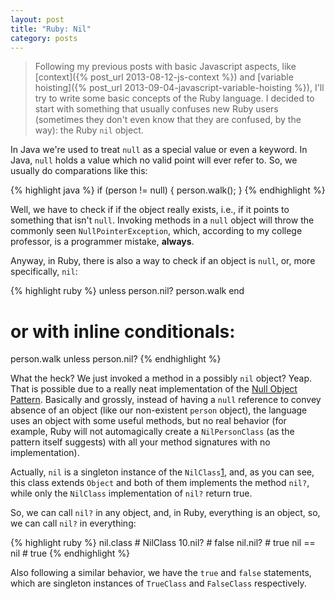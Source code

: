 ```yaml
---
layout: post
title: "Ruby: Nil"
category: posts
---
```


> Following my previous posts with basic Javascript aspects, like
> [context]({% post_url 2013-08-12-js-context %}) and
> [variable hoisting]({% post_url 2013-09-04-javascript-variable-hoisting %}),
> I'll try to write some basic concepts of the Ruby language. I decided to
> start with something that usually confuses new Ruby users (sometimes they
> don't even know that they are confused, by the way): the Ruby `nil` object.

In Java we're used to treat `null` as a special value or even a keyword. In
Java, `null` holds a value which no valid point will ever refer to. So, we
usually do comparations like this:

{% highlight java %}
if (person != null) {
    person.walk();
}
{% endhighlight %}

Well, we have to check if if the object really exists, i.e., if it points to
something that isn't `null`. Invoking methods in a `null` object will throw
the commonly seen `NullPointerException`, which, according to my college
professor, is a programmer mistake, **always**.

Anyway, in Ruby, there is also a way to check if an object is `null`, or, more
specifically, `nil`:

{% highlight ruby %}
unless person.nil?
  person.walk
end
# or with inline conditionals:
person.walk unless person.nil?
{% endhighlight %}

What the heck? We just invoked a method in a possibly `nil` object?
Yeap. That is possible due to a really neat implementation of the
[Null Object Pattern][null]. Basically and grossly, instead of
having a `null` reference to convey absence of an object (like our
non-existent `person` object), the language uses an object with some
useful methods, but no real behavior (for example, Ruby will not automagically
create a `NilPersonClass` (as the pattern itself suggests)
with all your method signatures with no implementation).

Actually, `nil` is a singleton instance of the `NilClass`[1][NilClass],
and, as you can see, this class extends `Object` and both of them
implements the method `nil?`, while only the `NilClass` implementation of
`nil?` return true.

So, we can call `nil?` in any object, and, in Ruby, everything is an object,
so, we can call `nil?` in everything:

{% highlight ruby %}
nil.class # NilClass
10.nil? # false
nil.nil? # true
nil == nil # true
{% endhighlight %}

Also following a similar behavior, we have the `true` and `false` statements,
which are singleton instances of `TrueClass` and `FalseClass` respectively.

[null]: http://en.wikipedia.org/wiki/Null_Object_pattern
[NilClass]: http://www.ruby-doc.org/core-2.0/NilClass.html


